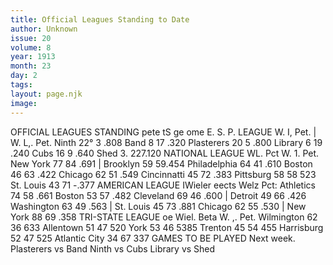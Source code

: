 ```yaml
---
title: Official Leagues Standing to Date
author: Unknown
issue: 20
volume: 8
year: 1913
month: 23
day: 2
tags:
layout: page.njk
image:
---
```

OFFICIAL LEAGUES STANDING    pete tS ge ome E. S. P. LEAGUE W. I, Pet. | W. L,. Pet. Ninth 22° 3 .808 Band 8 17 .320 Plasterers 20 5 .800 Library 6 19 .240 Cubs 16 9 .640 Shed 3. 227.120 NATIONAL LEAGUE WL. Pct W. 1. Pet. New York 77 84 .691 | Brooklyn 59 59.454 Philadelphia 64 41 .610 Boston 46 63 .422 Chicago 62 51 .549 Cincinnatti 45 72 .383 Pittsburg 58 58 523 St. Louis 43 71 -.377 AMERICAN LEAGUE IWieler eects Welz Pct: Athletics 74 58 .661 Boston 53 57 .482 Cleveland 69 46 .600 | Detroit 49 66 .426 Washington 63 49 .563 | St. Louis 45 73 .881 Chicago 62 55 .530 | New York 88 69 .358 TRI-STATE LEAGUE oe Wiel. Beta W. \,. Pet. Wilmington 62 36 633 Allentown 51 47 520 York 53 46 5385 Trenton 45 54 455 Harrisburg 52 47 525 Atlantic City 34 67 337 GAMES TO BE PLAYED Next week. Plasterers vs Band Ninth vs Cubs Library vs Shed 


